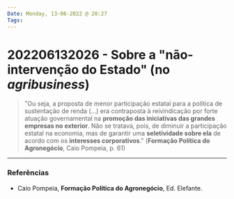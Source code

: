 ```yaml
---
Date: Monday, 13-06-2022 @ 20:27
Tags: 
---
```

# 202206132026 - Sobre a "não-intervenção do Estado" (no *agribusiness*)
> "Ou seja, a proposta de menor participação estatal para a política de sustentação de renda (...) era contraposta à reivindicação por forte atuação governamental na **promoção das iniciativas das grandes empresas no exterior**. Não se tratava, pois, de diminuir a participação estatal na economia, mas de garantir uma **seletividade sobre ela** de acordo com os **interesses corporativos**." 
> (**Formação Política do Agronegócio**, Caio Pompeia, p. 61)



---
### Referências
- Caio Pompeia, **Formação Política do Agronegócio**, Ed. Elefante.